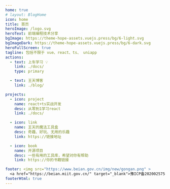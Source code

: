 ```yaml
---
home: true
# layout: BlogHome
icon: home
title: 首页 
heroImage: /logo.svg
heroText: 前端编程技术分享 
bgImage: https://theme-hope-assets.vuejs.press/bg/6-light.svg
bgImageDark: https://theme-hope-assets.vuejs.press/bg/6-dark.svg
heroFullScreen: true
tagline: 包括不限于 vue、react、ts、 uniapp  
actions:
  - text: 上车学习 💡
    link: ./docs/
    type: primary

  - text: 王天博客
    link: ./blog/

projects:
  - icon: project
    name: react+ts实战开发
    desc: 从零到1学习react
    link: ./docs/

  - icon: link
    name: 王天的魔法工具盒
    desc: 奇趣、好玩、无用的乐趣          
    link: https://链接地址

  - icon: book
    name: 开源项目
    desc: 一些有用的工具库，希望对你有帮助
    link: https://你的书籍链接

footer: <img src="https://www.beian.gov.cn/img/new/gongan.png" >
  <a href="https://beian.miit.gov.cn/" target="_blank">豫ICP备2020025758号-2</a> | Copyright © 2023-present
footerHtml: true 
---
```

